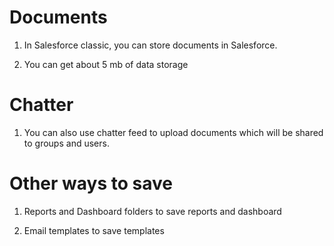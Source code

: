 # Documents 

  1. In Salesforce classic, you can store documents in Salesforce. 

  2. You can get about 5 mb of data storage

# Chatter 

  1. You can also use chatter feed to upload documents which will be shared to groups and users. 

# Other ways to save 

  1. Reports and Dashboard folders to save reports and dashboard 

  2. Email templates to save templates

